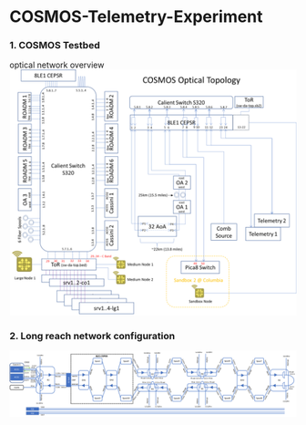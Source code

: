 # COSMOS-Telemetry-Experiment

### 1. COSMOS Testbed

optical network overview
![](img/COSMOS_optical_topology_V8.png)


### 2. Long reach network configuration

![](img/cosmos_long_reseach.png)
